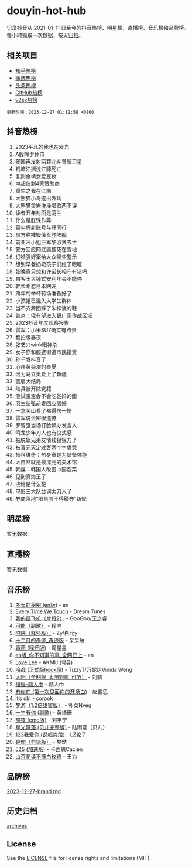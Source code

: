 # douyin-hot-hub

记录抖音从 2021-01-11 日至今的抖音热榜、明星榜、直播榜、音乐榜和品牌榜。每小时抓取一次数据，按天[归档](archives)。

## 相关项目

- [知乎热榜](https://github.com/lonnyzhang423/zhihu-hot-hub)
- [微博热榜](https://github.com/lonnyzhang423/weibo-hot-hub)
- [头条热榜](https://github.com/lonnyzhang423/toutiao-hot-hub)
- [GitHub热榜](https://github.com/lonnyzhang423/github-hot-hub)
- [v2ex热榜](https://github.com/lonnyzhang423/v2ex-hot-hub)


`更新时间：2023-12-27 01:12:58 +0800`

## 抖音热榜

1. 2023平凡的我也在发光
1. A股除夕休市
1. 我国再发射两颗北斗导航卫星
1. 钱塘江搁浅江豚死亡
1. 复刻金靖女爱豆妆
1. 中超仅剩4家赞助商
1. 重生之我在江南
1. 大熊猫小奇迹出外场
1. 大熊猫灵岩洗澡唱歌两不误
1. 读者开年封面是萌兰
1. 什么是肛珠作弊
1. 董宇辉新账号与辉同行
1. 乌方称摧毁俄军登陆舰
1. 前亚洲小姐亚军黎淑贤去世
1. 警方回应网红狐狸死在雪地
1. 订婚强奸案给大众哪些警示
1. 想到早餐奶奶孩子们红了眼眶
1. 张晚意只想和许诺长相守有错吗
1. 白客王大锤式安利年会不能停
1. 韩素希怼日本网友
1. 跨年的举杯转场准备好了
1. 小孩姐已混入大学生群体
1. 当不齐舞团踩了朱梓骁的鞋
1. 普京：俄有望进入更广阔作战区域
1. 2023抖音年度观察报告
1. 雷军：小米SU7确实有点贵
1. 翻拍版春夜
1. 张艺兴wink眼神杀
1. 女子穿和服逛街遭市民指责
1. 孙千发抖音了
1. 心疼黄尧演的桑夏
1. 因为马立奥爱上了新疆
1. 画眉大结局
1. 陆兵被开除党籍
1. 测试宝宝会不会吃爸妈的醋
1. 羽生结弦前妻回应离婚
1. 一念关山看了都得愣一愣
1. 雷军说泄密很遗憾
1. 罗智强当场打脸赖办发言人
1. 鸣龙少年刀人也有仪式感
1. 被脱轨兄弟友情线狠狠刀了
1. 被音元天定过客两个字虐哭
1. 扬科维奇：热身赛是为储备体能
1. 大自然就是最漂亮的美术馆
1. 韩媒：韩国人改囤中国泡菜
1. 见到真海王了
1. 浇给是什么梗
1. 电影三大队台词太刀人了
1. 券商落地“限售股不得融券”新规

## 明星榜

暂无数据

## 直播榜

暂无数据

## 音乐榜

1. [冬天的秘密 (en版)](https://sf3-cdn-tos.douyinstatic.com/obj/tos-cn-ve-2774/okIuMHDdzyf3FjGK4Lphe1vfHcQaPIHAg0Z4CR) - en
1. [Every Time We Touch](https://sf6-cdn-tos.douyinstatic.com/obj/tos-cn-ve-2774/ogN6lUKQeBBfEVhIOMikG1CcJjugxk1tztZyhP) - Dream Tunes
1. [我的纸飞机（片段2）](https://sf3-cdn-tos.douyinstatic.com/obj/tos-cn-ve-2774/oM2ZrKcg2CD5AeRB2gkeXOFB1IxAGJdZPazYHf) - GooGoo/王之睿
1. [可能（副歌）](https://sf3-cdn-tos.douyinstatic.com/obj/tos-cn-ve-2774/cde1731888894259b333569393c2fb51) - 程响
1. [陷阱（释怀版）](https://sf6-cdn-tos.douyinstatic.com/obj/tos-cn-ve-2774/oE8C21LeZrzKLDFfQYgMzx4GAIHageG5IzayY7) - Zy/白允y
1. [十二月的奇迹_奇迹版](https://sf3-cdn-tos.douyinstatic.com/obj/tos-cn-ve-2774/oMslvA9FBzGMGHnyUuoiiUjtIAXfMz6tzwByW8) - 呆呆破
1. [毒药 (释怀版)](https://sf3-cdn-tos.douyinstatic.com/obj/tos-cn-ve-2774/oYILMEAzspdZBIzy4frJNB8ZHPHWAhiwowd4Ad) - 周星星
1. [en版_你不知道的事_全网已上](https://sf3-cdn-tos.douyinstatic.com/obj/tos-cn-ve-2774/o4QbYLDezHUtFyDKdF9XfmPhIewaqEQAggj6Cb) - en
1. [Love Lee](https://sf3-cdn-tos.douyinstatic.com/obj/tos-cn-ve-2774/o05GbkJGbCBTdDnMtB0fwOYgkeZp23vrWQDQBS) - AKMU (악뮤)
1. [冷战 (正式版hook段)](https://sf3-cdn-tos.douyinstatic.com/obj/tos-cn-ve-2774/oMuEoiBasWApEMVDgNiI8VAByNmwo5J0pyf8Yx) - TizzyT/万妮达Vinida Weng
1. [太阳（全网搜_太阳刘鹏_可听）](https://sf6-cdn-tos.douyinstatic.com/obj/tos-cn-ve-2774/ogWbyIQnlBFImVbeDocRdCIYtBHlbJXgfZMvgz) - 刘鹏
1. [慢慢-颜人中](https://sf6-cdn-tos.douyinstatic.com/obj/tos-cn-ve-2774/ocjHNfBXdBxQNC8ZGAeoLMFTUgtBg8bkExunDC) - 颜人中
1. [有你在 (第一次见面你的开场白)](https://sf6-cdn-tos.douyinstatic.com/obj/tos-cn-ve-2774/oAthrQ3ClJBfI57uBoFEgNDYtNCZ0TSYQQfxQ0) - 赵露思
1. [it’s ok!](https://sf6-cdn-tos.douyinstatic.com/obj/tos-cn-ve-2774/0fc4d0ee28444bd0ab76e8b7c0003f52) - corook
1. [梦游（1.2倍甜蜜版）](https://sf6-cdn-tos.douyinstatic.com/obj/tos-cn-ve-2774/o4gyAUm8hwufoEABmwVIiQtHsFuGzAEEWtNMzo) - 补菜Nveg
1. [一生有你 (副歌)](https://sf3-cdn-tos.douyinstatic.com/obj/tos-cn-ve-2774/o8xzM8HLaQzgMiJ96FKAWCenIuzkFpfClDdmeW) - 黄绮珊
1. [熬夜 (emo版)](https://sf6-cdn-tos.douyinstatic.com/obj/tos-cn-ve-2774/ocQZvZErLThAfNQOtBZ178gQDfCDFBL9iB5lvY) - 刘宇宁
1. [星光降落 (贝儿完整版)](https://sf3-cdn-tos.douyinstatic.com/obj/tos-cn-ve-2774/okwB9hAwyAtsFFkFBzAX1hOOfQuIoMNs0W2Mwr) - 陆雨萱（贝儿）
1. [123我爱你 (说唱片段)](https://sf3-cdn-tos.douyinstatic.com/obj/tos-cn-ve-2774/oYCWFpY0hL9kda0dQKIGDYeKYfQmAse0DgpDjz) - LZ轮子
1. [是你（剪辑版）](https://sf6-cdn-tos.douyinstatic.com/obj/tos-cn-ve-2774/46019dae783c4c969944217fe1cfafc4) - 梦然
1. [525 (加速版)](https://sf3-cdn-tos.douyinstatic.com/obj/tos-cn-ve-2774/oIfKCtqfDyP8Vc9FpAPgWMyezT6LnDT1abRwGg) - 卡西恩Cacien
1. [山茶花读不懂白玫瑰](https://sf6-cdn-tos.douyinstatic.com/obj/tos-cn-ve-2774/osfn8B7DktrRHEPJgPCfDbw7QDQEkwC16BxZg9) - 王为

## 品牌榜

[2023-12-27-brand.md](archives/2023-12-27-brand.md)

## 历史归档

[archives](archives)

## License

See the [LICENSE](LICENSE) file for license rights and limitations (MIT).
